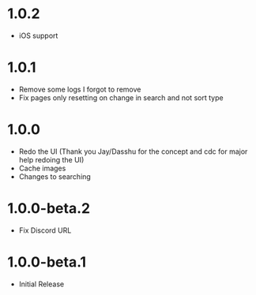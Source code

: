 # 1.0.2
- iOS support
# 1.0.1
- Remove some logs I forgot to remove
- Fix pages only resetting on change in search and not sort type
# 1.0.0
- Redo the UI (Thank you Jay/Dasshu for the concept and cdc for major help redoing the UI)
- Cache images
- Changes to searching
# 1.0.0-beta.2
- Fix Discord URL
# 1.0.0-beta.1
- Initial Release